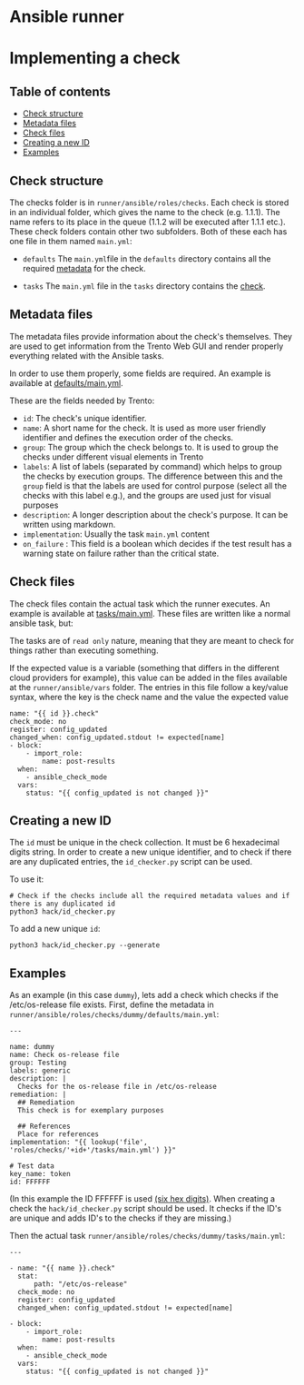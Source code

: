 # Ansible runner

# Implementing a check

## Table of contents

   - [Check structure](#check-structure)
   - [Metadata files](#metadata-files)
   - [Check files](#check-files)
   - [Creating a new ID](#add-id)
   - [Examples](#examples)

## Check structure

The checks folder is in `runner/ansible/roles/checks`. Each check is stored in an individual folder, which gives the name to the check (e.g. 1.1.1). The name refers to its place in the queue (1.1.2 will be
executed after 1.1.1 etc.). These check folders contain other two subfolders. Both of these each has one file in them named `main.yml`:
- `defaults`
   The `main.yml`file in the `defaults` directory contains all the required [metadata](#metadata-files) for the check.

- `tasks`
  The `main.yml` file in the `tasks` directory contains the [check](#check-files).


## Metadata files

The metadata files provide information about the check's themselves. They are used to get information
from the Trento Web GUI and render properly everything related with the Ansible tasks.

In order to use them properly, some fields are required. An example is available at [defaults/main.yml](roles/checks/1.1.1/defaults/main.yml).

These are the fields needed by Trento:

- `id`: The check's unique identifier.
- `name`: A short name for the check. It is used as more user friendly identifier and defines the execution order of the checks.
- `group`: The group which the check belongs to. It is used to group the checks under different visual elements in Trento
- `labels`: A list of labels (separated by command) which helps to group the checks by execution groups. The difference between this and the `group` field
is that the labels are used for control purpose (select all the checks with this label e.g.), and the groups are used just for visual purposes
- `description`: A longer description about the check's purpose. It can be written using markdown.
- `implementation`: Usually the task `main.yml` content
- `on_failure` : This field is a boolean which decides if the test result has a warning state on failure rather than the critical state.

## Check files

The check files contain the actual task which the runner executes. An
example is available at [tasks/main.yml](roles/checks/1.1.1/tasks/main.yml).
These files are written like a normal ansible task, but:

The tasks are of `read only` nature, meaning that they are meant to check for things rather than executing something.

If the expected value is a variable (something that differs in the different cloud providers for example), this value can be added in the files available at the `runner/ansible/vars` folder. The entries in this file follow a key/value syntax, where the key is the check name and the value the expected value

```
name: "{{ id }}.check"
check_mode: no
register: config_updated
changed_when: config_updated.stdout != expected[name]
- block:
    - import_role:
        name: post-results
  when:
    - ansible_check_mode
  vars:
    status: "{{ config_updated is not changed }}"
```

## Creating a new ID

The `id` must be unique in the check collection. It must be 6 hexadecimal digits string.
In order to create a new unique identifier, and to check if there are any duplicated entries, the
`id_checker.py` script can be used.

To use it:
```
# Check if the checks include all the required metadata values and if there is any duplicated id
python3 hack/id_checker.py
```

To add a new unique `id`:
```
python3 hack/id_checker.py --generate
```

## Examples

As an example (in this case `dummy`), lets add a check which checks if the /etc/os-release file exists.
First, define the metadata in `runner/ansible/roles/checks/dummy/defaults/main.yml`:

```
---

name: dummy
name: Check os-release file
group: Testing
labels: generic
description: |
  Checks for the os-release file in /etc/os-release
remediation: |
  ## Remediation
  This check is for exemplary purposes

  ## References
  Place for references
implementation: "{{ lookup('file', 'roles/checks/'+id+'/tasks/main.yml') }}"

# Test data
key_name: token
id: FFFFFF
```
(In this example the ID FFFFFF is used [(six hex digits)](#add-id). When creating a check the `hack/id_checker.py` script should be used.
It checks if the ID's are unique and adds ID's to the checks if they are missing.)

Then the actual task `runner/ansible/roles/checks/dummy/tasks/main.yml`:

```
---

- name: "{{ name }}.check"
  stat:
      path: "/etc/os-release"
  check_mode: no
  register: config_updated
  changed_when: config_updated.stdout != expected[name]

- block:
    - import_role:
        name: post-results
  when:
    - ansible_check_mode
  vars:
    status: "{{ config_updated is not changed }}"
```
